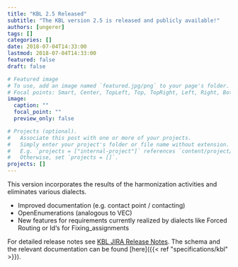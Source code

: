 ```yaml
---
title: "KBL 2.5 Released"
subtitle: "The KBL version 2.5 is released and publicly available!"
authors: [ungerer]
tags: []
categories: []
date: 2018-07-04T14:33:00
lastmod: 2018-07-04T14:33:00
featured: false
draft: false

# Featured image
# To use, add an image named `featured.jpg/png` to your page's folder.
# Focal points: Smart, Center, TopLeft, Top, TopRight, Left, Right, BottomLeft, Bottom, BottomRight.
image:
  caption: ""
  focal_point: ""
  preview_only: false

# Projects (optional).
#   Associate this post with one or more of your projects.
#   Simply enter your project's folder or file name without extension.
#   E.g. `projects = ["internal-project"]` references `content/project/deep-learning/index.md`.
#   Otherwise, set `projects = []`.
projects: []
---
```

This version incorporates the results of the harmonization activities and eliminates various dialects.
<!--more-->
  * Improved documentation (e.g. contact point / contacting)
  * OpenEnumerations (analogous to VEC)
  * New features for requirements currently realized by dialects like Forced Routing or Id‘s for Fixing_assignments

For detailed release notes see [KBL JIRA Release Notes](https://track.prostep.com/secure/ReleaseNote.jspa?version######38370&projectId10550). The schema and the relevant documentation can be found [here]({{< ref "specifications/kbl" >}}).